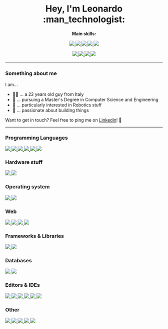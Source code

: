 <h1 align='center'>
  Hey, I'm Leonardo :man_technologist:
</h1>


<h4 align='center'>
  
  Main skills:

  <a href="#"> <img src="https://img.shields.io/badge/Linux-informational?style=flat&logo=linux&color=grey"/> </a>
  <a href="#"> <img src="https://img.shields.io/badge/Bash-informational?style=flat&logo=gnu-bash&color=grey"/> </a>
  <a href="#"> <img src="https://img.shields.io/badge/ROS-informational?style=flat&logo=ros&color=grey"/> </a>
  <a href="#"> <img src="https://img.shields.io/badge/Arduino-informational?style=flat&logo=Arduino&color=grey"/> </a>
  <a href="#"> <img src="https://img.shields.io/badge/Raspberry%20Pi-informational?style=flat&logo=raspberrypi&color=grey&logoColor=red"/> </a>
  
  <a href="#"> <img src="https://img.shields.io/badge/C-informational?style=flat&logo=c&color=grey"/> </a>
  <a href="#"> <img src="https://img.shields.io/badge/C++-informational?style=flat&logo=c%2B%2B&color=grey&logoColor=blue"/> </a>
  <a href="#"> <img src="https://img.shields.io/badge/Python-informational?style=flat&logo=python&color=grey&logoColor=yellow"/> </a>
  <a href="#"> <img src="https://img.shields.io/badge/Java-informational?style=flat&logo=java&color=grey&logoColor=red"/> </a>

</h4>


---


### Something about me

I am...
- :raising_hand_man: ... a 22 years old guy from Italy
- :book: ... pursuing a Master's Degree in Computer Science and Engineering
- :robot: ... particularly interested in Robotics stuff
- :wrench: ... passionate about building things

<!-- I'm an MSc student in Computer Science and Engineering at Politecnico di Milano, with a focus on Robotics. :robot: -->

Want to get in touch? Feel free to ping me on [Linkedin](https://www.linkedin.com/in/leonardogargani)! :incoming_envelope:


---


### Programming Languages

<a href="#"> <img src="https://img.shields.io/badge/C-informational?style=flat&logo=c&color=grey"/> </a>
<a href="#"> <img src="https://img.shields.io/badge/C++-informational?style=flat&logo=c%2B%2B&color=grey&logoColor=blue"/> </a>
<a href="#"> <img src="https://img.shields.io/badge/Python-informational?style=flat&logo=python&color=grey&logoColor=yellow"/> </a>
<a href="#"> <img src="https://img.shields.io/badge/Java-informational?style=flat&logo=java&color=grey&logoColor=red"/> </a>
<a href="#"> <img src="https://img.shields.io/badge/Matlab-informational?style=flat&logo=&color=grey"/> </a>
<a href="#"> <img src="https://img.shields.io/badge/VHDL-informational?style=flat&logo=vhdl&color=grey"/> </a>

### Hardware stuff

<a href="#"> <img src="https://img.shields.io/badge/Arduino-informational?style=flat&logo=arduino&color=grey"/> </a>
<a href="#"> <img src="https://img.shields.io/badge/Raspberry%20Pi-informational?style=flat&logo=raspberrypi&color=grey&logoColor=red"/> </a>

### Operating system

<a href="#"> <img src="https://img.shields.io/badge/Linux-informational?style=flat&logo=linux&color=grey"/> </a>
<a href="#"> <img src="https://img.shields.io/badge/Bash-informational?style=flat&logo=gnu-bash&color=grey"/> </a>

### Web
<a href="#"> <img src="https://img.shields.io/badge/HTML-informational?style=flat&logo=html5&color=grey"/> </a>
<a href="#"> <img src="https://img.shields.io/badge/CSS-informational?style=flat&logo=css3&color=grey&logoColor=blue"/> </a>
<a href="#"> <img src="https://img.shields.io/badge/Hugo-informational?style=flat&logo=hugo&color=grey"/> </a>
<a href="#"> <img src="https://img.shields.io/badge/Thymeleaf-informational?style=flat&logo=thymeleaf&color=grey&logoColor=green"/> </a>

### Frameworks & Libraries

<a href="#"> <img src="https://img.shields.io/badge/ROS-informational?style=flat&logo=ros&color=grey"/> </a>
<a href="#"> <img src="https://img.shields.io/badge/JavaFX-informational?style=flat&logo=javafx&color=grey"/> </a>

### Databases

<a href="#"> <img src="https://img.shields.io/badge/MySQL-informational?style=flat&logo=mysql&color=grey"/> </a>
<a href="#"> <img src="https://img.shields.io/badge/MariaDB-informational?style=flat&logo=mariadb&color=grey&logoColor=red"/> </a>

### Editors & IDEs

<a href="#"> <img src="https://img.shields.io/badge/Vim-informational?style=flat&logo=vim&color=grey&logoColor=green"/> </a>
<a href="#"> <img src="https://img.shields.io/badge/VSCode-informational?style=flat&logo=visualstudiocode&color=grey&logoColor=blue"/> </a>
<a href="#"> <img src="https://img.shields.io/badge/IntelliJ-informational?style=flat&logo=intellijidea&color=grey&logoColor=red"/> </a>
<a href="#"> <img src="https://img.shields.io/badge/PyCharm-informational?style=flat&logo=pycharm&color=grey&logoColor=yellow"/> </a>
<a href="#"> <img src="https://img.shields.io/badge/CLion-informational?style=flat&logo=clion&color=grey&logoColor=blue"/> </a>
<a href="#"> <img src="https://img.shields.io/badge/Eclipse-informational?style=flat&logo=eclipse&color=grey&logoColor=purple"/> </a>

### Other

<a href="#"> <img src="https://img.shields.io/badge/CMake-informational?style=flat&logo=cmake&color=grey&logoColor=red"/> </a>
<a href="#"> <img src="https://img.shields.io/badge/Docker-informational?style=flat&logo=docker&color=grey"/> </a>
<a href="#"> <img src="https://img.shields.io/badge/Git-informational?style=flat&logo=git&color=grey"/> </a>
<a href="#"> <img src="https://img.shields.io/badge/LaTeX-informational?style=flat&logo=latex&color=grey&logoColor=green"/> </a>
<a href="#"> <img src="https://img.shields.io/badge/Markdown-informational?style=flat&logo=markdown&color=grey&logoColor=black"/> </a>


